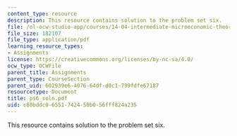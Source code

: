 ```yaml
---
content_type: resource
description: This resource contains solution to the problem set six.
file: /ol-ocw-studio-app/courses/14-04-intermediate-microeconomic-theory-fall-2006/c80bddc06551742450b056fff824a235_ps6_soln.pdf
file_size: 182107
file_type: application/pdf
learning_resource_types:
- Assignments
license: https://creativecommons.org/licenses/by-nc-sa/4.0/
ocw_type: OCWFile
parent_title: Assignments
parent_type: CourseSection
parent_uid: 602939e6-4076-64df-d0c1-799fdfe67187
resourcetype: Document
title: ps6_soln.pdf
uid: c80bddc0-6551-7424-50b0-56fff824a235
---
```

This resource contains solution to the problem set six.